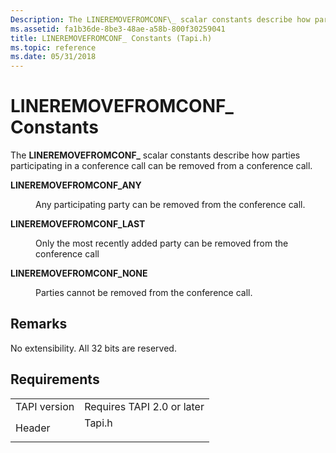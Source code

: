```yaml
---
Description: The LINEREMOVEFROMCONF\_ scalar constants describe how parties participating in a conference call can be removed from a conference call.
ms.assetid: fa1b36de-8be3-48ae-a58b-800f30259041
title: LINEREMOVEFROMCONF_ Constants (Tapi.h)
ms.topic: reference
ms.date: 05/31/2018
---
```


# LINEREMOVEFROMCONF\_ Constants

The **LINEREMOVEFROMCONF\_** scalar constants describe how parties participating in a conference call can be removed from a conference call.

<dl> <dt>

<span id="LINEREMOVEFROMCONF_ANY"></span><span id="lineremovefromconf_any"></span>**LINEREMOVEFROMCONF\_ANY**
</dt> <dd> <dl> <dt>



Any participating party can be removed from the conference call.


</dt> </dl> </dd> <dt>

<span id="LINEREMOVEFROMCONF_LAST"></span><span id="lineremovefromconf_last"></span>**LINEREMOVEFROMCONF\_LAST**
</dt> <dd> <dl> <dt>



Only the most recently added party can be removed from the conference call


</dt> </dl> </dd> <dt>

<span id="LINEREMOVEFROMCONF_NONE"></span><span id="lineremovefromconf_none"></span>**LINEREMOVEFROMCONF\_NONE**
</dt> <dd> <dl> <dt>



Parties cannot be removed from the conference call.


</dt> </dl> </dd> </dl>

## Remarks

No extensibility. All 32 bits are reserved.

## Requirements



|                         |                                                                                   |
|-------------------------|-----------------------------------------------------------------------------------|
| TAPI version<br/> | Requires TAPI 2.0 or later<br/>                                             |
| Header<br/>       | <dl> <dt>Tapi.h</dt> </dl> |



 

 




